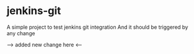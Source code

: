 # jenkins-git

A simple project to test jenkins git integration
And it should be triggered by any change

--> added new change here <--
